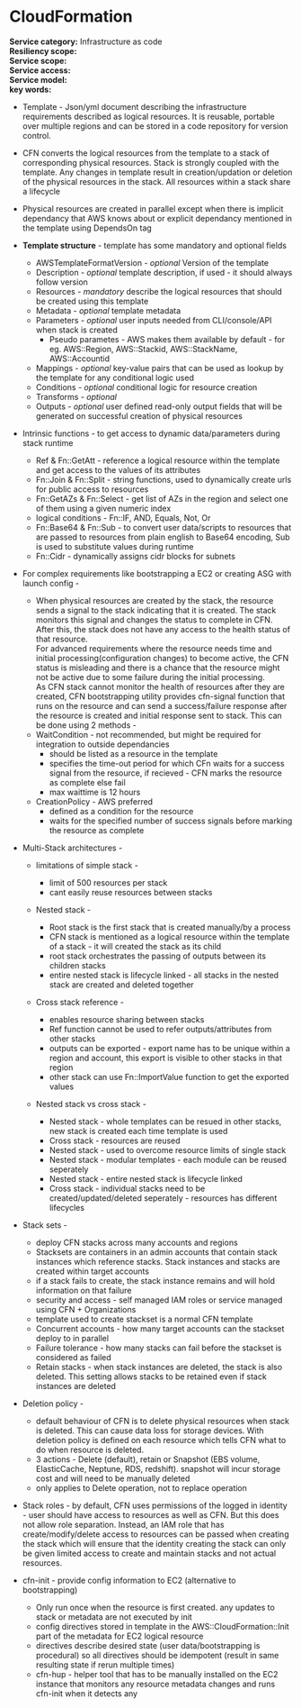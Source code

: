 # CloudFormation  
**Service category:** Infrastructure as code  
**Resiliency scope:**   
**Service scope:**   
**Service access:**   
**Service model:**   
**key words:**   

* Template - Json/yml document describing the infrastructure requirements described as logical resources. It is reusable, portable over multiple regions and can be stored in a code repository for version control.  

* CFN converts the logical resources from the template to a stack of corresponding physical resources. Stack is strongly coupled with the template. Any changes in template result in creation/updation or deletion of the physical resources in the stack. All resources within a stack share a lifecycle  

* Physical resources are created in parallel except when there is implicit dependancy that AWS knows about or explicit dependancy mentioned in the template using DependsOn tag  

* **Template structure** - template has some mandatory and optional fields  
  * AWSTemplateFormatVersion - *optional* Version of the template  
  * Description - *optional* template description, if used - it should always follow version  
  * Resources - *mandatory* describe the logical resources that should be created using this template  
  * Metadata - *optional* template metadata  
  * Parameters - *optional* user inputs needed from CLI/console/API when stack is created  
    * Pseudo parametes - AWS makes them available by default - for eg. AWS::Region, AWS::Stackid, AWS::StackName, AWS::Accountid  
  * Mappings - *optional* key-value pairs that can be used as lookup by the template for any conditional logic used  
  * Conditions - *optional* conditional logic for resource creation  
  * Transforms - *optional*  
  * Outputs - *optional* user defined read-only output fields that will be generated on successful creation of physical resources  
  
* Intrinsic functions - to get access to dynamic data/parameters during stack runtime  
  * Ref & Fn::GetAtt - reference a logical resource within the template and get access to the values of its attributes  
  * Fn::Join & Fn::Split - string functions, used to dynamically create urls for public access to resources  
  * Fn::GetAZs & Fn::Select - get list of AZs in the region and select one of them using a given numeric index  
  * logical conditions - Fn::IF, AND, Equals, Not, Or  
  * Fn::Base64 & Fn::Sub - to convert user data/scripts to resources that are passed to resources from plain english to Base64 encoding, Sub is used to substitute values during runtime  
  * Fn::Cidr - dynamically assigns cidr blocks for subnets  

* For complex requirements like bootstrapping a EC2 or creating ASG with launch config -  
  * When physical resources are created by the stack, the resource sends a signal to the stack indicating that it is created. The stack monitors this signal and changes the status to complete in CFN. After this, the stack does not have any access to the health status of that resource.  
  For advanced requirements where the resource needs time and initial processing(configuration changes) to become active, the CFN status is misleading and there is a chance that the resource might not be active due to some failure during the initial processing.  
  As CFN stack cannot monitor the health of resources after they are created, CFN bootstrapping utility provides cfn-signal function that runs on the resource and can send a success/failure response after the resource is created and initial response sent to stack. This can be done using 2 methods -  
  * WaitCondition - not recommended, but might be required for integration to outside dependancies  
    * should be listed as a resource in the template  
    * specifies the time-out period for which CFn waits for a success signal from the resource, if recieved - CFN marks the resource as complete else fail  
    * max waittime is 12 hours  
  * CreationPolicy - AWS preferred  
    * defined as a condition for the resource  
    * waits for the specified number of success signals before marking the resource as complete  
    
* Multi-Stack architectures -  
  * limitations of simple stack -  
    * limit of 500 resources per stack  
    * cant easily reuse resources between stacks  
  * Nested stack -  
    * Root stack is the first stack that is created manually/by a process  
    * CFN stack is mentioned as a logical resource within the template of a stack - it will created the stack as its child  
    * root stack orchestrates the passing of outputs between its children stacks  
    * entire nested stack is lifecycle linked - all stacks in the nested stack are created and deleted together  
  
  * Cross stack reference -  
    * enables resource sharing between stacks  
    * Ref function cannot be used to refer outputs/attributes from other stacks  
    * outputs can be exported - export name has to be unique within a region and account, this export is visible to other stacks in that region  
    * other stack can use Fn::ImportValue function to get the exported values  
  
  * Nested stack vs cross stack - 
    * Nested stack - whole templates can be resued in other stacks, new stack is created each time template is used  
    * Cross stack - resources are reused  
    * Nested stack - used to overcome resource limits of single stack  
    * Nested stack - modular templates - each module can be reused seperately  
    * Nested stack - entire nested stack is lifecycle linked  
    * Cross stack - individual stacks need to be created/updated/deleted seperately - resources has different lifecycles  

* Stack sets -  
  * deploy CFN stacks across many accounts and regions  
  * Stacksets are containers in an admin accounts that contain stack instances which reference stacks. Stack instances and stacks are created within target accounts    
  * if a stack fails to create, the stack instance remains and will hold information on that failure  
  * security and access - self managed IAM roles or service managed using CFN + Organizations  
  * template used to create stackset is a normal CFN template  
  * Concurrent accounts - how many target accounts can the stackset deploy to in parallel  
  * Failure tolerance - how many stacks can fail before the stackset is considered as failed  
  * Retain stacks - when stack instances are deleted, the stack is also deleted. This setting allows stacks to be retained even if stack instances are deleted  

* Deletion policy - 
  * default behaviour of CFN is to delete physical resources when stack is deleted. This can cause data loss for storage devices. With deletion policy is defined on each resource which tells CFN what to do when resource is deleted. 
  * 3 actions - Delete (default), retain or Snapshot (EBS volume, ElasticCache, Neptune, RDS, redshift). snapshot will incur storage cost and will need to be manually deleted  
  * only applies to Delete operation, not to replace operation  

* Stack roles - by default, CFN uses permissions of the logged in identity - user should have access to resources as well as CFN. But this does not allow role separation. Instead, an IAM role that has create/modify/delete access to resources can be passed when creating the stack which will ensure that the identity creating the stack can only be given limited access to create and maintain stacks and not actual resources.  

* cfn-init - provide config information to EC2 (alternative to bootstrapping)  
  * Only run once when the resource is first created. any updates to stack or metadata are not executed by init  
  * config directives stored in template in the AWS::CloudFormation::Init part of the metadata for EC2 logical resource  
  * directives describe desired state (user data/bootstrapping is procedural) so all directives should be idempotent (result in same resulting state if rerun multiple times)  
  * cfn-hup - helper tool that has to be manually installed on the EC2 instance that monitors any resource metadata changes and runs cfn-init when it detects any  
